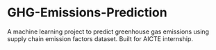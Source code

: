 # GHG-Emissions-Prediction
A machine learning project to predict greenhouse gas emissions using supply chain emission factors dataset. Built for AICTE internship.
